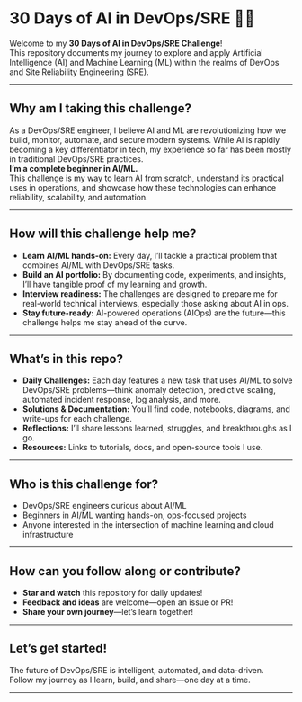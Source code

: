 # 30 Days of AI in DevOps/SRE 🚀🤖

Welcome to my **30 Days of AI in DevOps/SRE Challenge**!  
This repository documents my journey to explore and apply Artificial Intelligence (AI) and Machine Learning (ML) within the realms of DevOps and Site Reliability Engineering (SRE).

---

## Why am I taking this challenge?

As a DevOps/SRE engineer, I believe AI and ML are revolutionizing how we build, monitor, automate, and secure modern systems. While AI is rapidly becoming a key differentiator in tech, my experience so far has been mostly in traditional DevOps/SRE practices.  
**I’m a complete beginner in AI/ML.**  
This challenge is my way to learn AI from scratch, understand its practical uses in operations, and showcase how these technologies can enhance reliability, scalability, and automation.

---

## How will this challenge help me?

- **Learn AI/ML hands-on:** Every day, I’ll tackle a practical problem that combines AI/ML with DevOps/SRE tasks.
- **Build an AI portfolio:** By documenting code, experiments, and insights, I’ll have tangible proof of my learning and growth.
- **Interview readiness:** The challenges are designed to prepare me for real-world technical interviews, especially those asking about AI in ops.
- **Stay future-ready:** AI-powered operations (AIOps) are the future—this challenge helps me stay ahead of the curve.

---

## What’s in this repo?

- **Daily Challenges:** Each day features a new task that uses AI/ML to solve DevOps/SRE problems—think anomaly detection, predictive scaling, automated incident response, log analysis, and more.
- **Solutions & Documentation:** You’ll find code, notebooks, diagrams, and write-ups for each challenge.
- **Reflections:** I’ll share lessons learned, struggles, and breakthroughs as I go.
- **Resources:** Links to tutorials, docs, and open-source tools I use.

---

## Who is this challenge for?

- DevOps/SRE engineers curious about AI/ML
- Beginners in AI/ML wanting hands-on, ops-focused projects
- Anyone interested in the intersection of machine learning and cloud infrastructure

---

## How can you follow along or contribute?

- **Star and watch** this repository for daily updates!
- **Feedback and ideas** are welcome—open an issue or PR!
- **Share your own journey**—let’s learn together!

---

## Let’s get started!

The future of DevOps/SRE is intelligent, automated, and data-driven.  
Follow my journey as I learn, build, and share—one day at a time.

---

